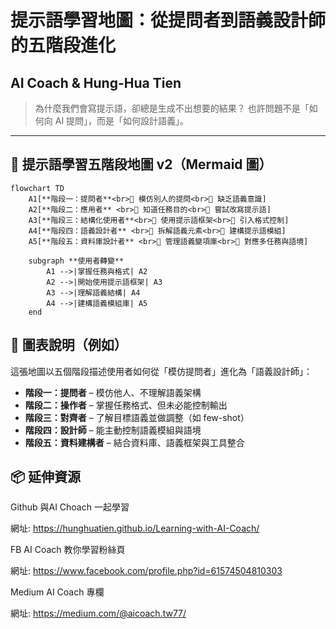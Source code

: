 # 提示語學習地圖：從提問者到語義設計師的五階段進化
## AI Coach & Hung-Hua Tien

> 為什麼我們會寫提示語，卻總是生成不出想要的結果？ 也許問題不是「如何向 AI 提問」，而是「如何設計語義」。

------------------------------------------------------------------------

## 📌 提示語學習五階段地圖 v2（Mermaid 圖）

```{mermaid}
flowchart TD
    A1[**階段一：提問者**<br>🔹 模仿別人的提問<br>🔹 缺乏語義意識]
    A2[**階段二：應用者** <br>🔹 知道任務目的<br>🔹 嘗試改寫提示語]
    A3[**階段三：結構化使用者**<br>🔹 使用提示語框架<br>🔹 引入格式控制]
    A4[**階段四：語義設計者** <br>🔹 拆解語義元素<br>🔹 建構提示語模組]
    A5[**階段五：資料庫設計者** <br>🔹 管理語義變項庫<br>🔹 對應多任務與語境]

    subgraph **使用者轉變**
        A1 -->|掌握任務與格式| A2
        A2 -->|開始使用提示語框架| A3
        A3 -->|理解語義結構| A4
        A4 -->|建構語義模組庫| A5
    end
```

## 🧭 圖表說明（例如）

這張地圖以五個階段描述使用者如何從「模仿提問者」進化為「語義設計師」：

-   **階段一：提問者** – 模仿他人、不理解語義架構
-   **階段二：操作者** – 掌握任務格式、但未必能控制輸出
-   **階段三：對齊者** – 了解目標語義並做調整（如 few-shot）
-   **階段四：設計師** – 能主動控制語義模組與語境
-   **階段五：資料建構者** – 結合資料庫、語義框架與工具整合

## 📦 延伸資源

Github 與AI Choach 一起學習

網址: https://hunghuatien.github.io/Learning-with-AI-Coach/

FB AI Coach 教你學習粉絲頁

網址: https://www.facebook.com/profile.php?id=61574504810303

Medium AI Coach 專欄

網址: https://medium.com/@aicoach.tw77/
